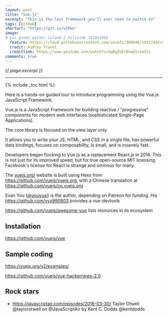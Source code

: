 ```yaml
---
layout: post
title: "Vue.js"
excerpt: "This is the last framework you'll ever need to switch to"
tags: [GitHub]
shorturl: "https://git.io/v1Pwn"
image:
# pic green easter island 2 hillside 1920x1080
  feature: https://cloud.githubusercontent.com/assets/300046/15217452/d8d04062-1818-11e6-9a57-215db66655d2.jpg
  credit: Audley Travel
  creditlink: https://www.youtube.com/watch?v=Sq8qZoEr0nw&t=1m12s
comments: true
---
```

<i>{{ page.excerpt }}</i>
<hr />

{% include _toc.html %}

Here is a hands-on guided tour to introduce 
programming using the Vue.js JavaScript Framework.

Vue.js is a JavaScript Framework for building reactive / "progressive"
components for modern web interfaces
(sophisticated Single-Page Applications).

The core library is focused on the view layer only.

It allows you to write your JS, HTML, and CSS in a single file, 
has powerful data bindings, focuses on composability, 
is small, and is insanely fast. 

Developers began flocking to Vue.js as a replacement React.js in 2016.
This is not just for its improved speed, but
for true open-source MIT licensing.
Facebook's license for React is strange and ominous for many.

The <a target="_blank" href="https://vuejs.org/">vuejs.org/</a>
website is built using Hexo from 
https://github.com/vuejs/vuejs.org,
with a Chinese translation at
https://github.com/vuejs/cn.vuejs.org

Evan You (<a target="_blank" href="https://twitter.com/youyuxi/">@youyuxi</a>)
is the author, depending on Patreon for funding.
His https://github.com/yyx990803
provides a vue-devtools

https://github.com/vuejs/awesome-vue
lists resources in its ecosystem

## Installation

https://github.com/vuejs/vue


## Sample coding

https://vuejs.org/v2/examples/

https://github.com/vuejs/vue-hackernews-2.0


## Rock stars

* https://javascriptair.com/episodes/2016-03-30/
   Taylor Otwell @taylorotwell
   on @JavaScriptAir by Kent C. Dodds @kentdodds


